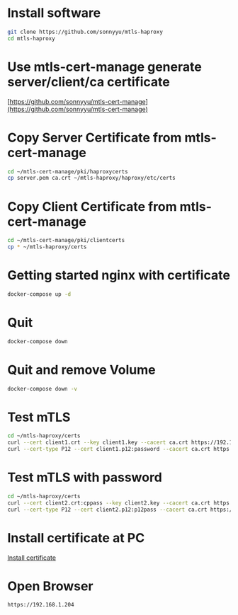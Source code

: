 # Install software
```bash
git clone https://github.com/sonnyyu/mtls-haproxy
cd mtls-haproxy
```
# Use mtls-cert-manage generate server/client/ca certificate 

[https://github.com/sonnyyu/mtls-cert-manage](https://github.com/sonnyyu/mtls-cert-manage)

# Copy Server Certificate from mtls-cert-manage
```bash
cd ~/mtls-cert-manage/pki/haproxycerts
cp server.pem ca.crt ~/mtls-haproxy/haproxy/etc/certs
```
# Copy Client Certificate from mtls-cert-manage
```bash
cd ~/mtls-cert-manage/pki/clientcerts
cp * ~/mtls-haproxy/certs
```
# Getting started nginx with certificate
```bash
docker-compose up -d
```
# Quit 
```bash
docker-compose down 
```
# Quit and remove Volume
```bash
docker-compose down -v
```
# Test mTLS
```bash
cd ~/mtls-haproxy/certs
curl --cert client1.crt --key client1.key --cacert ca.crt https://192.168.1.204
curl --cert-type P12 --cert client1.p12:password --cacert ca.crt https://192.168.1.204
```
# Test mTLS with password
```bash
cd ~/mtls-haproxy/certs
curl --cert client2.crt:cppass --key client2.key --cacert ca.crt https://192.168.1.204
curl --cert-type P12 --cert client2.p12:p12pass --cacert ca.crt https://192.168.1.204
```
# Install certificate at PC
[Install certificate](https://github.com/sonnyyu/mtls-cert-manage#install-certificate-at-windows)

# Open Browser
```bash
https://192.168.1.204
```
